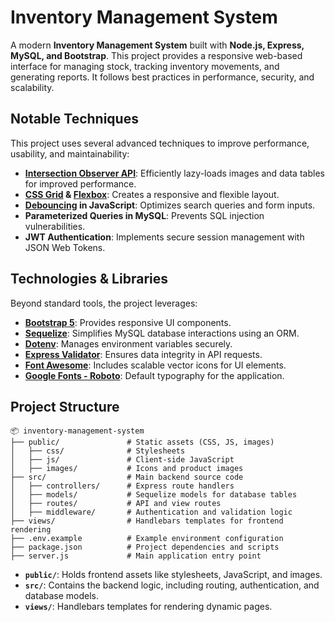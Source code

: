 # Inventory Management System

A modern **Inventory Management System** built with **Node.js, Express, MySQL, and Bootstrap**. This project provides a responsive web-based interface for managing stock, tracking inventory movements, and generating reports. It follows best practices in performance, security, and scalability.

## Notable Techniques

This project uses several advanced techniques to improve performance, usability, and maintainability:

- **[Intersection Observer API](https://developer.mozilla.org/en-US/docs/Web/API/Intersection_Observer_API)**: Efficiently lazy-loads images and data tables for improved performance.
- **[CSS Grid](https://developer.mozilla.org/en-US/docs/Web/CSS/CSS_grid_layout) & [Flexbox](https://developer.mozilla.org/en-US/docs/Web/CSS/CSS_Flexible_Box_Layout)**: Creates a responsive and flexible layout.
- **[Debouncing](https://developer.mozilla.org/en-US/docs/Web/API/setTimeout#Debouncing) in JavaScript**: Optimizes search queries and form inputs.
- **Parameterized Queries in MySQL**: Prevents SQL injection vulnerabilities.
- **JWT Authentication**: Implements secure session management with JSON Web Tokens.

## Technologies & Libraries

Beyond standard tools, the project leverages:

- **[Bootstrap 5](https://getbootstrap.com/)**: Provides responsive UI components.
- **[Sequelize](https://sequelize.org/)**: Simplifies MySQL database interactions using an ORM.
- **[Dotenv](https://www.npmjs.com/package/dotenv)**: Manages environment variables securely.
- **[Express Validator](https://express-validator.github.io/docs/)**: Ensures data integrity in API requests.
- **[Font Awesome](https://fontawesome.com/)**: Includes scalable vector icons for UI elements.
- **[Google Fonts - Roboto](https://fonts.google.com/specimen/Roboto)**: Default typography for the application.

## Project Structure

```plaintext
📦 inventory-management-system
├── public/               # Static assets (CSS, JS, images)
│   ├── css/              # Stylesheets
│   ├── js/               # Client-side JavaScript
│   ├── images/           # Icons and product images
├── src/                  # Main backend source code
│   ├── controllers/      # Express route handlers
│   ├── models/           # Sequelize models for database tables
│   ├── routes/           # API and view routes
│   ├── middleware/       # Authentication and validation logic
├── views/                # Handlebars templates for frontend rendering
├── .env.example          # Example environment configuration
├── package.json          # Project dependencies and scripts
├── server.js             # Main application entry point
```

- **`public/`**: Holds frontend assets like stylesheets, JavaScript, and images.  
- **`src/`**: Contains the backend logic, including routing, authentication, and database models.  
- **`views/`**: Handlebars templates for rendering dynamic pages.  

